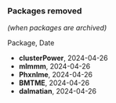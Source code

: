 ### Packages removed

*(when packages are archived)*

Package, Date

- **clusterPower**, 2024-04-26
- **mlmmm**, 2024-04-26
- **Phxnlme**, 2024-04-26 
- **BMTME**, 2024-04-26
- **dalmatian**, 2024-04-26 
